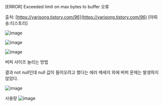 [ERROR] Exceeded limit on max bytes to buffer 오류

출처: [https://yarisong.tistory.com/96](https://yarisong.tistory.com/96) [야뤼송:티스토리]


![image](https://sj-obsidian-bucket.s3.ap-northeast-2.amazonaws.com/81c98eb8438faaa60318c5441244897b.png)

![image](https://sj-obsidian-bucket.s3.ap-northeast-2.amazonaws.com/f840a915848330a93c39092616ec8baa.png)

![image](https://sj-obsidian-bucket.s3.ap-northeast-2.amazonaws.com/51697549362527dcead7d2f9389aee9b.png)


버퍼 사이즈 늘리는 방법




결과 not null인데 null 값이 들어오려고 했다는 에러 메세지 외에 버퍼 문제는 발생하지 않았다. 

![image](https://sj-obsidian-bucket.s3.ap-northeast-2.amazonaws.com/d625131789abac2bf832377c8b6b1b2a.png)

사용량
![image](https://sj-obsidian-bucket.s3.ap-northeast-2.amazonaws.com/c0547c10edf4b9a87d66e3372eb971ba.png)
